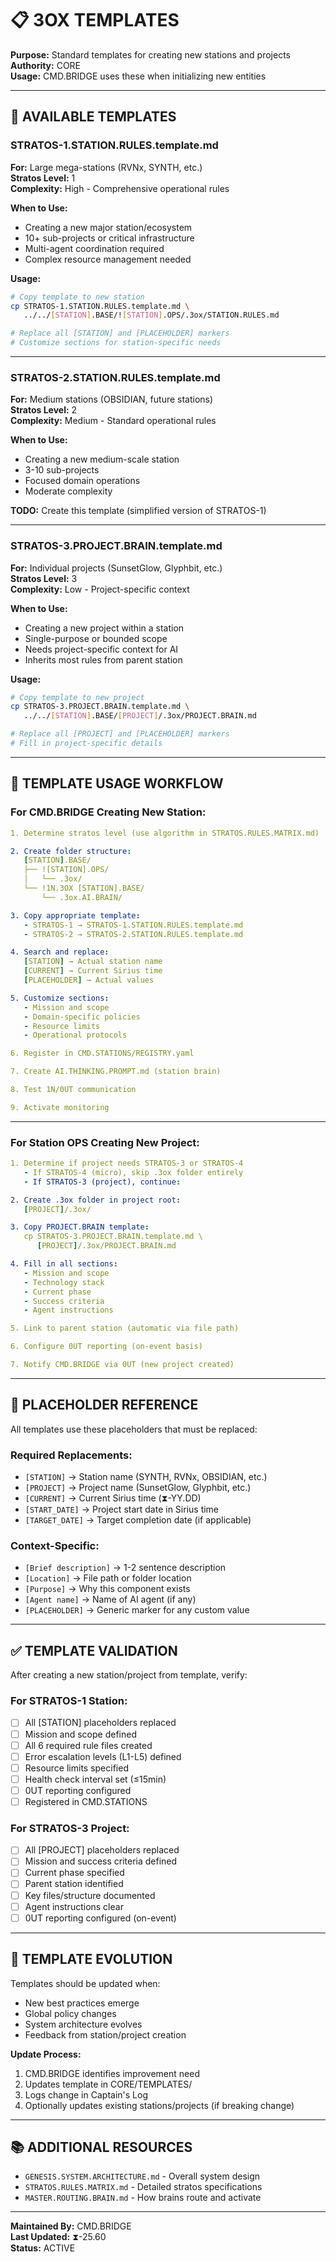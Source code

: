 # 📋 3OX TEMPLATES

**Purpose:** Standard templates for creating new stations and projects  
**Authority:** CORE  
**Usage:** CMD.BRIDGE uses these when initializing new entities

---

## 📂 AVAILABLE TEMPLATES

### STRATOS-1.STATION.RULES.template.md
**For:** Large mega-stations (RVNx, SYNTH, etc.)  
**Stratos Level:** 1  
**Complexity:** High - Comprehensive operational rules

**When to Use:**
- Creating a new major station/ecosystem
- 10+ sub-projects or critical infrastructure
- Multi-agent coordination required
- Complex resource management needed

**Usage:**
```bash
# Copy template to new station
cp STRATOS-1.STATION.RULES.template.md \
   ../../[STATION].BASE/![STATION].OPS/.3ox/STATION.RULES.md

# Replace all [STATION] and [PLACEHOLDER] markers
# Customize sections for station-specific needs
```

---

### STRATOS-2.STATION.RULES.template.md
**For:** Medium stations (OBSIDIAN, future stations)  
**Stratos Level:** 2  
**Complexity:** Medium - Standard operational rules

**When to Use:**
- Creating a new medium-scale station
- 3-10 sub-projects
- Focused domain operations
- Moderate complexity

**TODO:** Create this template (simplified version of STRATOS-1)

---

### STRATOS-3.PROJECT.BRAIN.template.md
**For:** Individual projects (SunsetGlow, Glyphbit, etc.)  
**Stratos Level:** 3  
**Complexity:** Low - Project-specific context

**When to Use:**
- Creating a new project within a station
- Single-purpose or bounded scope
- Needs project-specific context for AI
- Inherits most rules from parent station

**Usage:**
```bash
# Copy template to new project
cp STRATOS-3.PROJECT.BRAIN.template.md \
   ../../[STATION].BASE/[PROJECT]/.3ox/PROJECT.BRAIN.md

# Replace all [PROJECT] and [PLACEHOLDER] markers
# Fill in project-specific details
```

---

## 🔧 TEMPLATE USAGE WORKFLOW

### For CMD.BRIDGE Creating New Station:

```yaml
1. Determine stratos level (use algorithm in STRATOS.RULES.MATRIX.md)

2. Create folder structure:
   [STATION].BASE/
   ├── ![STATION].OPS/
   │   └── .3ox/
   └── !1N.3OX [STATION].BASE/
       └── .3ox.AI.BRAIN/

3. Copy appropriate template:
   - STRATOS-1 → STRATOS-1.STATION.RULES.template.md
   - STRATOS-2 → STRATOS-2.STATION.RULES.template.md

4. Search and replace:
   [STATION] → Actual station name
   [CURRENT] → Current Sirius time
   [PLACEHOLDER] → Actual values

5. Customize sections:
   - Mission and scope
   - Domain-specific policies
   - Resource limits
   - Operational protocols

6. Register in CMD.STATIONS/REGISTRY.yaml

7. Create AI.THINKING.PROMPT.md (station brain)

8. Test 1N/0UT communication

9. Activate monitoring
```

---

### For Station OPS Creating New Project:

```yaml
1. Determine if project needs STRATOS-3 or STRATOS-4
   - If STRATOS-4 (micro), skip .3ox folder entirely
   - If STRATOS-3 (project), continue:

2. Create .3ox folder in project root:
   [PROJECT]/.3ox/

3. Copy PROJECT.BRAIN template:
   cp STRATOS-3.PROJECT.BRAIN.template.md \
      [PROJECT]/.3ox/PROJECT.BRAIN.md

4. Fill in all sections:
   - Mission and scope
   - Technology stack
   - Current phase
   - Success criteria
   - Agent instructions

5. Link to parent station (automatic via file path)

6. Configure 0UT reporting (on-event basis)

7. Notify CMD.BRIDGE via 0UT (new project created)
```

---

## 🎯 PLACEHOLDER REFERENCE

All templates use these placeholders that must be replaced:

### Required Replacements:
- `[STATION]` → Station name (SYNTH, RVNx, OBSIDIAN, etc.)
- `[PROJECT]` → Project name (SunsetGlow, Glyphbit, etc.)
- `[CURRENT]` → Current Sirius time (⧗-YY.DD)
- `[START_DATE]` → Project start date in Sirius time
- `[TARGET_DATE]` → Target completion date (if applicable)

### Context-Specific:
- `[Brief description]` → 1-2 sentence description
- `[Location]` → File path or folder location
- `[Purpose]` → Why this component exists
- `[Agent name]` → Name of AI agent (if any)
- `[PLACEHOLDER]` → Generic marker for any custom value

---

## ✅ TEMPLATE VALIDATION

After creating a new station/project from template, verify:

### For STRATOS-1 Station:
- [ ] All [STATION] placeholders replaced
- [ ] Mission and scope defined
- [ ] All 6 required rule files created
- [ ] Error escalation levels (L1-L5) defined
- [ ] Resource limits specified
- [ ] Health check interval set (≤15min)
- [ ] 0UT reporting configured
- [ ] Registered in CMD.STATIONS

### For STRATOS-3 Project:
- [ ] All [PROJECT] placeholders replaced
- [ ] Mission and success criteria defined
- [ ] Current phase specified
- [ ] Parent station identified
- [ ] Key files/structure documented
- [ ] Agent instructions clear
- [ ] 0UT reporting configured (on-event)

---

## 🔄 TEMPLATE EVOLUTION

Templates should be updated when:
- New best practices emerge
- Global policy changes
- System architecture evolves
- Feedback from station/project creation

**Update Process:**
1. CMD.BRIDGE identifies improvement need
2. Updates template in CORE/TEMPLATES/
3. Logs change in Captain's Log
4. Optionally updates existing stations/projects (if breaking change)

---

## 📚 ADDITIONAL RESOURCES

- `GENESIS.SYSTEM.ARCHITECTURE.md` - Overall system design
- `STRATOS.RULES.MATRIX.md` - Detailed stratos specifications
- `MASTER.ROUTING.BRAIN.md` - How brains route and activate

---

**Maintained By:** CMD.BRIDGE  
**Last Updated:** ⧗-25.60  
**Status:** ACTIVE

